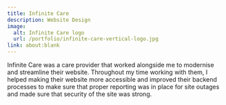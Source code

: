 ```yaml
---
title: Infinite Care
description: Website Design
image:
  alt: Infinite Care logo
  url: /portfolio/infinite-care-vertical-logo.jpg
link: about:blank
---
```

Infinite Care was a care provider that worked alongside me to modernise and streamline their website. Throughout my time working with them, I helped making their website more accessible and improved their backend processes to make sure that proper reporting was in place for site outages and made sure that security of the site was strong.